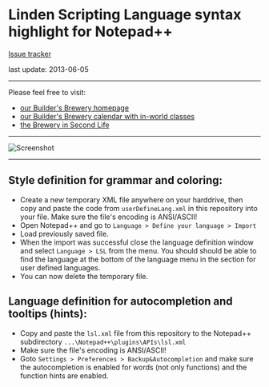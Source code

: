 # Linden Scripting Language syntax highlight for Notepad++ #

[Issue tracker](https://github.com/buildersbrewery/lsl-for-notepadplusplus/issues)

last update: 2013-06-05

----------

Please feel free to visit:
* [our Builder's Brewery homepage](http://www.buildersbrewery.com/)
* [our Builder's Brewery calendar with in-world classes](http://www.buildersbrewery.com/calendar/)
* [the Brewery in Second Life](http://maps.secondlife.com/secondlife/Builders%20Brewery/128/154/24/)

----------

![Screenshot](https://raw.github.com/buildersbrewery/lsl-for-notepadplusplus/master/static/lsl_syntax_for_notepad_plus_plus.png)

----------

## Style definition for grammar and coloring: ##

* Create a new temporary XML file anywhere on your harddrive, then copy and paste the code from `userDefineLang.xml` in this repository into your file. Make sure the file's encoding is ANSI/ASCII!
* Open Notepad++ and go to `Language > Define your language > Import`
* Load previously saved file.
* When the import was successful close the language definition window and select `Language > LSL` from the menu. You should should be able to find the language at the bottom of the language menu in the section for user defined languages.
* You can now delete the temporary file.

## Language definition for autocompletion and tooltips (hints): ##

* Copy and paste the `lsl.xml` file from this repository to the Notepad++ subdirectory `...\Notepad++\plugins\APIs\lsl.xml`
* Make sure the file's encoding is ANSI/ASCII!
* Goto `Settings > Preferences > Backup&Autocompletion` and make sure the autocompletion is enabled for words (not only functions) and the function hints are enabled.
